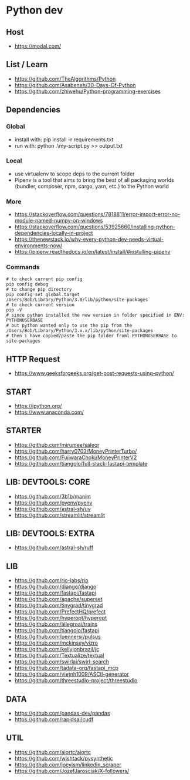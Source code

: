 <h1>Python dev</h1>
<h2>Host</h2>
<ul>
<li><a href="https://modal.com/">https://modal.com/</a></li>
</ul>
<h2>List / Learn</h2>
<ul>
<li><a href="https://github.com/TheAlgorithms/Python">https://github.com/TheAlgorithms/Python</a></li>
<li><a href="https://github.com/Asabeneh/30-Days-Of-Python">https://github.com/Asabeneh/30-Days-Of-Python</a></li>
<li><a href="https://github.com/zhiwehu/Python-programming-exercises">https://github.com/zhiwehu/Python-programming-exercises</a></li>
</ul>
<h2>Dependencies</h2>
<h3>Global</h3>
<ul>
<li>install with: pip install -r requirements.txt</li>
<li>run with: python .\my-script.py >> output.txt</li>
</ul>
<h3>Local</h3>
<ul>
<li>use virtualenv to scope deps to the current folder</li>
<li>Pipenv is a tool that aims to bring the best of all packaging worlds (bundler, composer, npm, cargo, yarn, etc.) to the Python world</li>
</ul>
<h3>More</h3>
<ul>
<li><a href="https://stackoverflow.com/questions/7818811/error-import-error-no-module-named-numpy-on-windows">https://stackoverflow.com/questions/7818811/error-import-error-no-module-named-numpy-on-windows</a></li>
<li><a href="https://stackoverflow.com/questions/53925660/installing-python-dependencies-locally-in-project">https://stackoverflow.com/questions/53925660/installing-python-dependencies-locally-in-project</a></li>
<li><a href="https://thenewstack.io/why-every-python-dev-needs-virtual-environments-now/">https://thenewstack.io/why-every-python-dev-needs-virtual-environments-now/</a></li>
<li><a href="https://pipenv.readthedocs.io/en/latest/install/#installing-pipenv">https://pipenv.readthedocs.io/en/latest/install/#installing-pipenv</a></li>
</ul>
<h3>Commands</h3>
<pre><code class="language-bash"># to check current pip config
pip config debug
# to change pip directory 
pip config set global.target /Users/Bob/Library/Python/3.8/lib/python/site-packages
# to check current version
pip -V
# since python installed the new version in folder specified in ENV: PYTHONUSERBASE
# but python wanted only to use the pip from the /Users/Bob/Library/Python/3.x.x/lib/python/site-packages
# then i have copied/paste the pip folder froml PYTHONUSERBASE to site-packages
</code></pre>
<h2>HTTP Request</h2>
<ul>
<li><a href="https://www.geeksforgeeks.org/get-post-requests-using-python/">https://www.geeksforgeeks.org/get-post-requests-using-python/</a></li>
</ul>
<h2>START</h2>
<ul>
<li><a href="https://ipython.org/">https://ipython.org/</a></li>
<li><a href="https://www.anaconda.com/">https://www.anaconda.com/</a></li>
</ul>
<h2>STARTER</h2>
<ul>
<li><a href="https://github.com/mirumee/saleor">https://github.com/mirumee/saleor</a></li>
<li><a href="https://github.com/harry0703/MoneyPrinterTurbo/">https://github.com/harry0703/MoneyPrinterTurbo/</a></li>
<li><a href="https://github.com/FujiwaraChoki/MoneyPrinterV2">https://github.com/FujiwaraChoki/MoneyPrinterV2</a></li>
<li><a href="https://github.com/tiangolo/full-stack-fastapi-template">https://github.com/tiangolo/full-stack-fastapi-template</a></li>
</ul>
<h2>LIB: DEVTOOLS: CORE</h2>
<ul>
<li><a href="https://github.com/3b1b/manim">https://github.com/3b1b/manim</a></li>
<li><a href="https://github.com/pyenv/pyenv">https://github.com/pyenv/pyenv</a></li>
<li><a href="https://github.com/astral-sh/uv">https://github.com/astral-sh/uv</a></li>
<li><a href="https://github.com/streamlit/streamlit">https://github.com/streamlit/streamlit</a></li>
</ul>
<h2>LIB: DEVTOOLS: EXTRA</h2>
<ul>
<li><a href="https://github.com/astral-sh/ruff">https://github.com/astral-sh/ruff</a></li>
</ul>
<h2>LIB</h2>
<ul>
<li><a href="https://github.com/rio-labs/rio">https://github.com/rio-labs/rio</a></li>
<li><a href="https://github.com/django/django">https://github.com/django/django</a></li>
<li><a href="https://github.com/fastapi/fastapi">https://github.com/fastapi/fastapi</a></li>
<li><a href="https://github.com/apache/superset">https://github.com/apache/superset</a></li>
<li><a href="https://github.com/tinygrad/tinygrad">https://github.com/tinygrad/tinygrad</a></li>
<li><a href="https://github.com/PrefectHQ/prefect">https://github.com/PrefectHQ/prefect</a></li>
<li><a href="https://github.com/hyperopt/hyperopt">https://github.com/hyperopt/hyperopt</a></li>
<li><a href="https://github.com/allegroai/trains">https://github.com/allegroai/trains</a></li>
<li><a href="https://github.com/tiangolo/fastapi">https://github.com/tiangolo/fastapi</a></li>
<li><a href="https://github.com/pennersr/pulsus">https://github.com/pennersr/pulsus</a></li>
<li><a href="https://github.com/mckinsey/vizro">https://github.com/mckinsey/vizro</a></li>
<li><a href="https://github.com/kellyjonbrazil/jc">https://github.com/kellyjonbrazil/jc</a></li>
<li><a href="https://github.com/Textualize/textual">https://github.com/Textualize/textual</a></li>
<li><a href="https://github.com/swirlai/swirl-search">https://github.com/swirlai/swirl-search</a></li>
<li><a href="https://github.com/tadata-org/fastapi_mcp">https://github.com/tadata-org/fastapi_mcp</a></li>
<li><a href="https://github.com/vietnh1009/ASCII-generator">https://github.com/vietnh1009/ASCII-generator</a></li>
<li><a href="https://github.com/threestudio-project/threestudio">https://github.com/threestudio-project/threestudio</a></li>
</ul>
<h2>DATA</h2>
<ul>
<li><a href="https://github.com/pandas-dev/pandas">https://github.com/pandas-dev/pandas</a></li>
<li><a href="https://github.com/rapidsai/cudf">https://github.com/rapidsai/cudf</a></li>
</ul>
<h2>UTIL</h2>
<ul>
<li><a href="https://github.com/aiortc/aiortc">https://github.com/aiortc/aiortc</a></li>
<li><a href="https://github.com/wishtack/pysynthetic">https://github.com/wishtack/pysynthetic</a></li>
<li><a href="https://github.com/joeyism/linkedin_scraper">https://github.com/joeyism/linkedin_scraper</a></li>
<li><a href="https://github.com/JozefJarosciak/X-followers/">https://github.com/JozefJarosciak/X-followers/</a></li>
</ul>